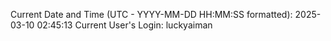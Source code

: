 Current Date and Time (UTC - YYYY-MM-DD HH:MM:SS formatted): 2025-03-10 02:45:13
Current User's Login: luckyaiman
